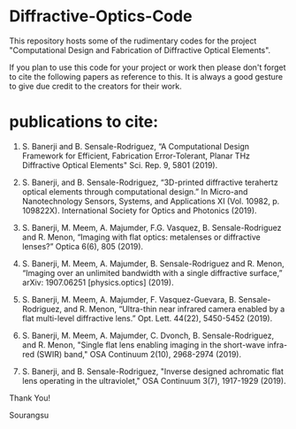# Diffractive-Optics-Code
This repository hosts some of the rudimentary codes for the project "Computational Design and Fabrication of Diffractive Optical Elements". 

If you plan to use this code for your project or work then please don't forget to cite the following papers as reference to this. It is always a good gesture to give due credit to the creators for their work.

publications to cite:
==========================

1. S. Banerji and B. Sensale-Rodriguez, “A Computational Design Framework for Efficient, Fabrication Error-Tolerant, Planar THz Diffractive Optical Elements" Sci. Rep. 9, 5801 (2019).

2. S. Banerji, and B. Sensale-Rodriguez, “3D-printed diffractive terahertz optical elements through computational design.” In Micro-and Nanotechnology Sensors, Systems, and Applications XI (Vol. 10982, p. 109822X). International Society for Optics and Photonics (2019).

3. S. Banerji, M. Meem, A. Majumder, F.G. Vasquez, B. Sensale-Rodriguez and R. Menon, “Imaging with flat optics: metalenses or diffractive lenses?” Optica 6(6), 805 (2019).

4. S. Banerji, M. Meem, A. Majumder, B. Sensale-Rodriguez and R. Menon, “Imaging over an unlimited bandwidth with a single diffractive surface,” arXiv: 1907.06251 [physics.optics] (2019).

5. S. Banerji, M. Meem, A. Majumder, F. Vasquez-Guevara, B. Sensale-Rodriguez, and R. Menon, “Ultra-thin near infrared camera enabled by a flat multi-level diffractive lens.” Opt. Lett. 44(22), 5450-5452 (2019).

6. S. Banerji, M. Meem, A. Majumder, C. Dvonch, B. Sensale-Rodriguez, and R. Menon, "Single flat lens enabling imaging in the short-wave infra-red (SWIR) band," OSA Continuum 2(10), 2968-2974 (2019).

7. S. Banerji, and  B. Sensale-Rodriguez, "Inverse designed achromatic flat lens operating in the ultraviolet," OSA Continuum 3(7), 1917-1929 (2019).

Thank You!

Sourangsu
